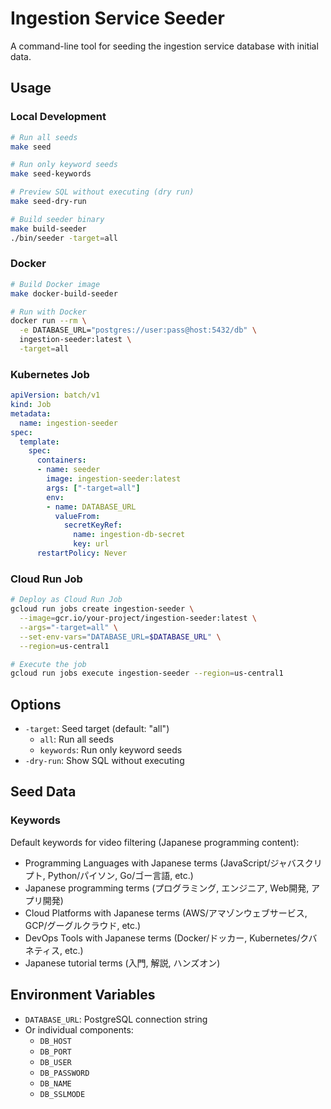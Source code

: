# Ingestion Service Seeder

A command-line tool for seeding the ingestion service database with initial data.

## Usage

### Local Development

```bash
# Run all seeds
make seed

# Run only keyword seeds
make seed-keywords

# Preview SQL without executing (dry run)
make seed-dry-run

# Build seeder binary
make build-seeder
./bin/seeder -target=all
```

### Docker

```bash
# Build Docker image
make docker-build-seeder

# Run with Docker
docker run --rm \
  -e DATABASE_URL="postgres://user:pass@host:5432/db" \
  ingestion-seeder:latest \
  -target=all
```

### Kubernetes Job

```yaml
apiVersion: batch/v1
kind: Job
metadata:
  name: ingestion-seeder
spec:
  template:
    spec:
      containers:
      - name: seeder
        image: ingestion-seeder:latest
        args: ["-target=all"]
        env:
        - name: DATABASE_URL
          valueFrom:
            secretKeyRef:
              name: ingestion-db-secret
              key: url
      restartPolicy: Never
```

### Cloud Run Job

```bash
# Deploy as Cloud Run Job
gcloud run jobs create ingestion-seeder \
  --image=gcr.io/your-project/ingestion-seeder:latest \
  --args="-target=all" \
  --set-env-vars="DATABASE_URL=$DATABASE_URL" \
  --region=us-central1

# Execute the job
gcloud run jobs execute ingestion-seeder --region=us-central1
```

## Options

- `-target`: Seed target (default: "all")
  - `all`: Run all seeds
  - `keywords`: Run only keyword seeds
- `-dry-run`: Show SQL without executing

## Seed Data

### Keywords

Default keywords for video filtering (Japanese programming content):
- Programming Languages with Japanese terms (JavaScript/ジャバスクリプト, Python/パイソン, Go/ゴー言語, etc.)
- Japanese programming terms (プログラミング, エンジニア, Web開発, アプリ開発)
- Cloud Platforms with Japanese terms (AWS/アマゾンウェブサービス, GCP/グーグルクラウド, etc.)
- DevOps Tools with Japanese terms (Docker/ドッカー, Kubernetes/クバネティス, etc.)
- Japanese tutorial terms (入門, 解説, ハンズオン)

## Environment Variables

- `DATABASE_URL`: PostgreSQL connection string
- Or individual components:
  - `DB_HOST`
  - `DB_PORT`
  - `DB_USER`
  - `DB_PASSWORD`
  - `DB_NAME`
  - `DB_SSLMODE`